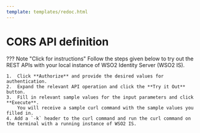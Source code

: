 ```yaml
---
template: templates/redoc.html
---
```


# CORS API definition

??? Note "Click for instructions"
    Follow the steps given below to try out the REST APIs with your local instance of WSO2 Identity Server 
    (WSO2 IS).

    1.  Click **Authorize** and provide the desired values for authentication.
    2.  Expand the relevant API operation and click the **Try it Out** button.
    3.  Fill in relevant sample values for the input parameters and click **Execute**.
        You will receive a sample curl command with the sample values you filled in.
    4. Add a `-k` header to the curl command and run the curl command on the terminal with a running instance of WSO2 IS.

<redoc spec-url=../../apis/restapis/cors.yaml></redoc>
<script src="https://cdn.jsdelivr.net/npm/redoc@next/bundles/redoc.standalone.js"> </script>